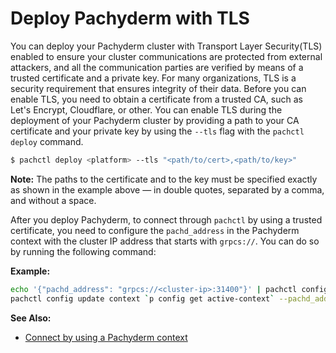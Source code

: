# Deploy Pachyderm with TLS

You can deploy your Pachyderm cluster with Transport Layer Security(TLS)
enabled to ensure your cluster communications are protected from external
attackers, and all the communication parties are verified by means of a
trusted certificate and a private key. For many organizations, TLS is a
security requirement that ensures integrity of their data.
Before you can enable TLS, you need to obtain a certificate from a trusted
CA, such as Let's Encrypt, Cloudflare, or other.
You can enable TLS during the deployment of your Pachyderm cluster by
providing a path to your CA certificate and your private key by using the
`--tls` flag with the `pachctl deploy` command.

```bash
$ pachctl deploy <platform> --tls "<path/to/cert>,<path/to/key>"
```

**Note:** The paths to the certificate and to the key must be specified
exactly as shown in the example above — in double quotes, separated by
a comma, and without a space.

After you deploy Pachyderm, to connect through `pachctl` by using a
trusted certificate, you need to configure the `pachd_address` in the
Pachyderm context with the cluster IP address that starts with `grpcs://`.
You can do so by running the following command:

**Example:**

```bash
echo '{"pachd_address": "grpcs://<cluster-ip>:31400"}' | pachctl config
pachctl config update context `p config get active-context` --pachd_address "grpcs://<cluster-ip>:31400"
```

**See Also:**

- [Connect by using a Pachyderm context](connect-to-cluster.html#connect-by-using-a-pachyderm-context)
